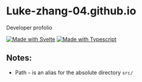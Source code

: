 # Luke-zhang-04.github.io

Developer profolio

[![Made with Svelte](https://img.shields.io/badge/made%20with-svelte-ff3c00?style=for-the-badge&logo=svelte&logoColor=ff3c00&labelColor=66220c)](https://github.com/Luke-zhang-04/Luke-zhang-04.github.io/search?l=svelte)
[![Made with Typescript](https://img.shields.io/badge/Made%20With-Typescript-007acc?style=for-the-badge&logo=typescript&labelColor=0f4061&logoColor=007acc)](https://github.com/Luke-zhang-04/Luke-zhang-04.github.io/search?l=TypeScript)

## Notes:

-   Path `~` is an alias for the absolute directory `src/`
